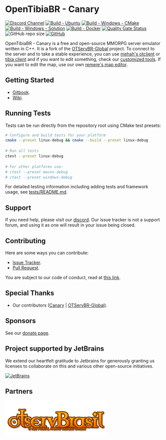 # OpenTibiaBR - Canary

[![Discord Channel](https://img.shields.io/discord/528117503952551936.svg?style=flat-square&logo=discord)](https://discord.gg/gvTj5sh9Mp)
[![Build - Ubuntu](https://github.com/opentibiabr/canary/actions/workflows/build-ubuntu.yml/badge.svg)](https://github.com/opentibiabr/canary/actions/workflows/build-ubuntu.yml)
[![Build - Windows - CMake](https://github.com/opentibiabr/canary/actions/workflows/build-windows-cmake.yml/badge.svg)](https://github.com/opentibiabr/canary/actions/workflows/build-windows-cmake.yml)
[![Build - Windows - Solution](https://github.com/opentibiabr/canary/actions/workflows/build-windows-solution.yml/badge.svg)](https://github.com/opentibiabr/canary/actions/workflows/build-windows-solution.yml)
[![Build - Docker](https://github.com/opentibiabr/canary/actions/workflows/build-docker.yml/badge.svg)](https://github.com/opentibiabr/canary/actions/workflows/build-docker.yml)
[![Quality Gate Status](https://sonarcloud.io/api/project_badges/measure?project=opentibiabr_canary&metric=alert_status)](https://sonarcloud.io/dashboard?id=opentibiabr_canary)
![GitHub repo size](https://img.shields.io/github/repo-size/opentibiabr/canary)
[![GitHub](https://img.shields.io/github/license/opentibiabr/canary)](https://github.com/opentibiabr/canary/blob/main/LICENSE)

OpenTibiaBR - Canary is a free and open-source MMORPG server emulator written in C++. It is a fork of the [OTServBR-Global](https://github.com/opentibiabr/otservbr-global) project. To connect to the server and to take a stable experience, you can use [mehah's otclient](https://github.com/mehah/otclient)
or [tibia client](https://github.com/dudantas/tibia-client/releases/latest) and if you want to edit something, check
our [customized tools](https://docs.opentibiabr.com/opentibiabr/downloads/tools). If you want to edit the map, use our own [remere's map editor](https://github.com/opentibiabr/remeres-map-editor/).

## Getting Started

- [Gitbook](https://docs.opentibiabr.com/opentibiabr/projects/canary).
- [Wiki](https://github.com/opentibiabr/canary/wiki).

## Running Tests

Tests can be run directly from the repository root using CMake test presets:

```bash
# Configure and build tests for your platform
cmake --preset linux-debug && cmake --build --preset linux-debug

# Run all tests
ctest --preset linux-debug

# For other platforms use:
# ctest --preset macos-debug
# ctest --preset windows-debug
```

For detailed testing information including adding tests and framework usage, see [tests/README.md](tests/README.md).

## Support

If you need help, please visit our [discord](https://discord.gg/gvTj5sh9Mp). Our issue tracker is not a support forum, and using it as one will result in your issue being closed.

## Contributing

Here are some ways you can contribute:

- [Issue Tracker](https://github.com/opentibiabr/canary/issues/new/choose).
- [Pull Request](https://github.com/opentibiabr/canary/pulls).

You are subject to our code of conduct, read at [this link](https://github.com/opentibiabr/canary/blob/main/CODE_OF_CONDUCT.md).

## Special Thanks

- Our contributors ([Canary](https://github.com/opentibiabr/canary/graphs/contributors) | [OTServBR-Global](https://github.com/opentibiabr/otservbr-global/graphs/contributors)).

## Sponsors

See our [donate page](https://docs.opentibiabr.com/home/donate).

## Project supported by JetBrains

We extend our heartfelt gratitude to Jetbrains for generously granting us licenses to collaborate on this and various
other open-source initiatives.

<a href="https://jb.gg/OpenSourceSupport/?from=https://github.com/opentibiabr/canary/">
  <img src="https://resources.jetbrains.com/storage/products/company/brand/logos/jb_beam.svg" alt="JetBrains" width="150" />
</a>

## Partners

[![Supported by OTServ Brasil](https://raw.githubusercontent.com/otbr/otserv-brasil/main/otbr.png)](https://forums.otserv.com.br)
